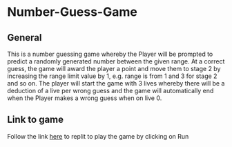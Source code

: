 # Number-Guess-Game

## General
This is a number guessing game whereby the Player will be prompted to predict a randomly generated number between the given range. At a correct guess, the game will award the player a point and move them to stage 2 by increasing the range limit value by 1, e.g. range is from 1 and 3 for stage 2 and so on.
The player will start the game with 3 lives whereby there will be a deduction of a live per wrong guess and the game will automatically end when the Player makes a wrong guess when on live 0.

## Link to game
Follow the link [here](https://replit.com/@Tolulophey/Number-Guess-Game) to replit to play the game by clicking on Run
